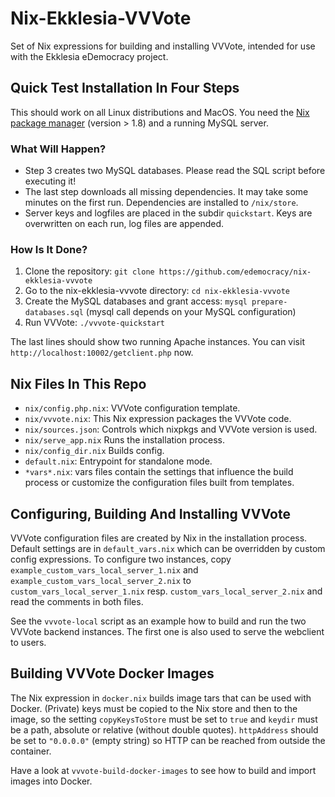 Nix-Ekklesia-VVVote
===================

Set of Nix expressions for building and installing VVVote, intended for use with the Ekklesia eDemocracy project.


## Quick Test Installation In Four Steps

This should work on all Linux distributions and MacOS. You need the [Nix package manager](https://nixos.org/nix) (version > 1.8) and a running MySQL server.

### What Will Happen?

-   Step 3 creates two MySQL databases. Please read the SQL script before executing it!
-   The last step downloads all missing dependencies. It may take some minutes on the first run. Dependencies are installed to `/nix/store`.
-   Server keys and logfiles are placed in the subdir `quickstart`. Keys are overwritten on each run, log files are appended.

### How Is It Done?

1. Clone the repository: `git clone https://github.com/edemocracy/nix-ekklesia-vvvote`
2. Go to the nix-ekklesia-vvvote directory: `cd nix-ekklesia-vvvote`
3. Create the MySQL databases and grant access: `mysql prepare-databases.sql` (mysql call depends on your MySQL configuration)
4. Run VVVote: `./vvvote-quickstart`

The last lines should show two running Apache instances.
You can visit `http://localhost:10002/getclient.php` now.

## Nix Files In This Repo

- `nix/config.php.nix`: VVVote configuration template.
- `nix/vvvote.nix`: This Nix expression packages the VVVote code.
- `nix/sources.json`: Controls which nixpkgs and VVVote version is used.
- `nix/serve_app.nix` Runs the installation process.
- `nix/config_dir.nix` Builds config.
- `default.nix`: Entrypoint for standalone mode.
- `*vars*.nix`: vars files contain the settings that influence the build process or customize the configuration files built from templates.


## Configuring, Building And Installing VVVote

VVVote configuration files are created by Nix in the installation process. Default settings are in `default_vars.nix` which can be overridden by custom config expressions.
To configure two instances, copy `example_custom_vars_local_server_1.nix` and `example_custom_vars_local_server_2.nix` to `custom_vars_local_server_1.nix` resp. `custom_vars_local_server_2.nix` and read the comments in both files.

See the `vvvote-local` script as an example how to build and run the two VVVote backend instances. The first one is also used to serve the webclient to users.

## Building VVVote Docker Images

The Nix expression in `docker.nix` builds image tars that can be used with Docker.  (Private) keys must be copied to the Nix store and then to the image, so the setting `copyKeysToStore` must be set to `true` and `keydir` must be a path, absolute or relative (without double quotes). `httpAddress` should be set to `"0.0.0.0"` (empty string) so HTTP can be reached from outside the container.

Have a look at `vvvote-build-docker-images` to see how to build and import images into Docker.
